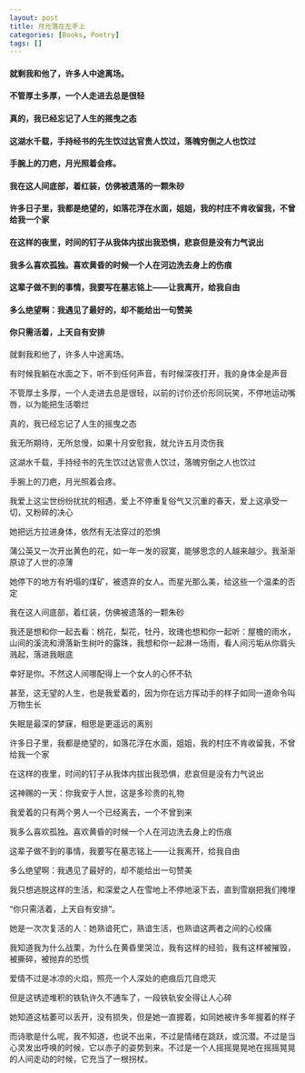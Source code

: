 ```yaml
---
layout: post
title: 月光落在左手上
categories: [Books, Poetry]
tags: []
---
```

#### 就剩我和他了，许多人中途离场。    
#### 不管厚土多厚，一个人走进去总是很轻
#### 真的，我已经忘记了人生的摇曳之态 
#### 这湖水千载，手持经书的先生饮过达官贵人饮过，落魄穷倒之人也饮过  
#### 手腕上的刀疤，月光照着会疼。        
#### 我在这人间底部，着红装，仿佛被遗落的一颗朱砂      
#### 许多日子里，我都是绝望的，如落花浮在水面，姐姐，我的村庄不肯收留我，不曾给我一个家    
#### 在这样的夜里，时间的钉子从我体内拔出我恐惧，悲哀但是没有力气说出     
#### 我多么喜欢孤独。喜欢黄昏的时候一个人在河边洗去身上的伤痕      
#### 这辈子做不到的事情，我要写在墓志铭上——让我离开，给我自由      
#### 多么绝望啊：我遇见了最好的，却不能给出一句赞美      
#### 你只需活着，上天自有安排
<!-- more -->
就剩我和他了，许多人中途离场。               

有时候我躺在水面之下，听不到任何声音，有时候深夜打开，我的身体全是声音               

不管厚土多厚，一个人走进去总是很轻，以前的讨价还价形同玩笑，不停地运动嘴唇，以为能把生活嚼烂               

真的，我已经忘记了人生的摇曳之态               

我无所期待，无所怠慢，如果十月安慰我，就允许五月烫伤我               

这湖水千载，手持经书的先生饮过达官贵人饮过，落魄穷倒之人也饮过                

手腕上的刀疤，月光照着会疼。               

我爱上这尘世纷纷扰扰的相遇，爱上不停重复俗气又沉重的春天，爱上这承受一切，又粉碎的决心               

她把远方拉进身体，依然有无法穿过的恐惧               

蒲公英又一次开出黄色的花，如一年一发的寂寞，能够思念的人越来越少。我渐渐原谅了人世的凉薄               

她停下的地方有坍塌的煤矿，被遗弃的女人。而星光那么美，给这些一个温柔的否定               

我在这人间底部，着红装，仿佛被遗落的一颗朱砂               

我还是想和你一起去看：桃花，梨花，牡丹，玫瑰也想和你一起听：屋檐的雨水，山间的溪流和滑落新生树叶的露珠，我想和你一起淋一场雨，看人间污垢从你肩头溅起，落进我眼底               

幸好是你。不然这人间哪配得上一个女人的心怀不轨               

甚至，这无望的人生，也是我爱着的，因为你在远方挥动手的样子如同一道命令叫万物生长               

失眠是最深的梦寐，相思是更遥远的离别               

许多日子里，我都是绝望的，如落花浮在水面，姐姐，我的村庄不肯收留我，不曾给我一个家               

在这样的夜里，时间的钉子从我体内拔出我恐惧，悲哀但是没有力气说出               

这神赐的一天：你我安于人世，这是多珍贵的礼物               

我爱着的只有两个男人一个已经离去，一个不曾到来               

我多么喜欢孤独。喜欢黄昏的时候一个人在河边洗去身上的伤痕               

这辈子做不到的事情，我要写在墓志铭上——让我离开，给我自由               

多么绝望啊：我遇见了最好的，却不能给出一句赞美               

我只想逃脱这样的生活，和深爱之人在雪地上不停地滚下去，直到雪崩把我们掩埋               

“你只需活着，上天自有安排”。               

她是一次次复活的人：她熟谙死亡，熟谙生活，也熟谙这两者之间的心绞痛               

我知道我为什么战栗，为什么在黄昏里哭泣，我有这样的经验，我有这样被摧毁，被撕碎，被抛弃的恐慌               

爱情不过是冰凉的火焰，照亮一个人深处的疤痕后兀自熄灭               

但是这锈迹堆积的铁轨许久不通车了，一段铁轨安全得让人心碎               

她知道这枯萎可以丢开，没有损失，但是她一直握着，如同她被许多年握着的样子                

而诗歌是什么呢，我不知道，也说不出来，不过是情绪在跳跃，或沉潜。不过是当心灵发出呼唤的时候，它以赤子的姿势到来。不过是一个人摇摇晃晃地在摇摇晃晃的人间走动的时候，它充当了一根拐杖。               
